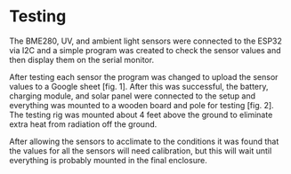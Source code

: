 # Testing

The BME280, UV, and ambient light sensors were connected to the ESP32 via I2C and a simple program was created to check the sensor values and then display them on the serial monitor.

After testing each sensor the program was changed to upload the sensor values to a Google sheet [fig. 1]. After this was successful, the battery, charging module, and solar panel were connected to the setup and everything was mounted to a wooden board and pole for testing [fig. 2]. The testing rig was mounted about 4 feet above the ground to eliminate extra heat from radiation off the ground. 

After allowing the sensors to acclimate to the conditions it was found that the values for all the sensors will need calibration, but this will wait until everything is probably mounted in the final enclosure. 